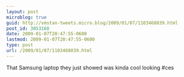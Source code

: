 ```yaml
---
layout: post
microblog: true
guid: http://vmstan-tweets.micro.blog/2009/01/07/1103468039.html
post_id: 3053160
date: 2009-01-07T20:47:55-0600
lastmod: 2009-01-07T20:47:55-0600
type: post
url: /2009/01/07/1103468039.html
---
```

That Samsung laptop they just showed was kinda cool looking #ces

